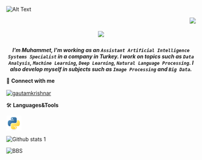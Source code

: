 

![Alt Text](https://hellofuture.orange.com/app/uploads/2018/01/Intro-HELLO-FUTURE-1920x1080_v2.gif)

<img align="right" src="https://visitor-badge.laobi.icu/badge?page_id=MuhammetYorulmaz/MuhammetYorulmaz">

<h1 align="center">
  <a href="https://git.io/typing-svg">
    <img src="https://readme-typing-svg.herokuapp.com/?lines=Hi+there+👋&center=true&size=28">
  </a>
</h1>


***<div align="center">I'm Muhammet, I'm working as an `Assistant Artificial Intelligence Systems Specialist` in a company in Turkey. I work on topics such as `Data Analysis`, `Machine Learning`, `Deep Learning`, `Natural Language Processing`. I also develop myself in subjects such as `Image Processing` and `Big Data`.</div>***

🔗 **Connect with me**

<a href="https://www.linkedin.com/in/muhammet-yorulmaz/" target="blank"><img align="center" src="https://raw.githubusercontent.com/rahuldkjain/github-profile-readme-generator/master/src/images/icons/Social/linked-in-alt.svg" alt="gautamkrishnar" height="30" width="40" /></a>

🛠️ **Languages&Tools**
<br/>
<p align="left"> <a href="https://www.python.org" target="blank"><img align="center" src="https://raw.githubusercontent.com/devicons/devicon/master/icons/python/python-original.svg" alt="python" height="40" width="40" /></a>  



![Github stats 1](https://github-readme-stats.vercel.app/api?username=MuhammetYorulmaz&show_icons=true&theme=github_light)
<p><img align="left" src="https://github-readme-stats.vercel.app/api/top-langs?username=MuhammetYorulmaz&show_icons=true&locale=en&layout=compact" alt="BBS" /></p>




